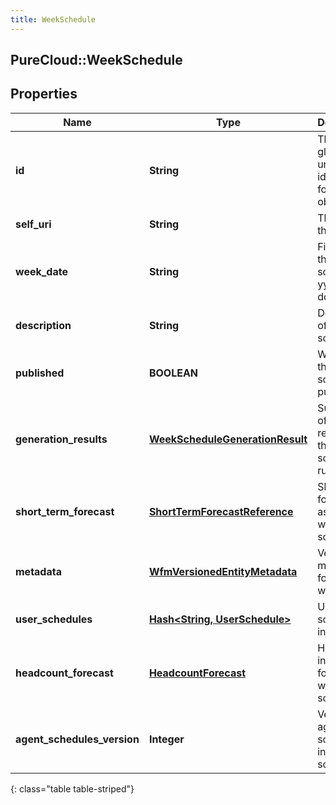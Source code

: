 ```yaml
---
title: WeekSchedule
---
```

## PureCloud::WeekSchedule

## Properties

|Name | Type | Description | Notes|
|------------ | ------------- | ------------- | -------------|
| **id** | **String** | The globally unique identifier for the object. | [optional] |
| **self_uri** | **String** | The URI for this object | [optional] |
| **week_date** | **String** | First day of this week schedule in yyyy-MM-dd format | [optional] |
| **description** | **String** | Description of the week schedule | [optional] |
| **published** | **BOOLEAN** | Whether the week schedule is published | [optional] |
| **generation_results** | [**WeekScheduleGenerationResult**](WeekScheduleGenerationResult.html) | Summary of the results from the schedule run | [optional] |
| **short_term_forecast** | [**ShortTermForecastReference**](ShortTermForecastReference.html) | Short term forecast associated with this schedule | [optional] |
| **metadata** | [**WfmVersionedEntityMetadata**](WfmVersionedEntityMetadata.html) | Version metadata for this work plan | [optional] |
| **user_schedules** | [**Hash&lt;String, UserSchedule&gt;**](UserSchedule.html) | User schedules in the week | [optional] |
| **headcount_forecast** | [**HeadcountForecast**](HeadcountForecast.html) | Headcount information for the week schedule | [optional] |
| **agent_schedules_version** | **Integer** | Version of agent schedules in the week schedule | [optional] |
{: class="table table-striped"}



